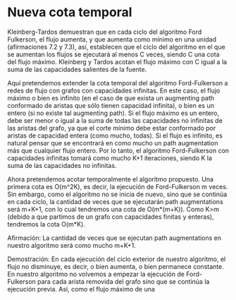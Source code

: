 # Nueva cota temporal

Kleinberg-Tardos demuestran que en cada ciclo del algoritmo Ford Fulkerson, el flujo aumenta, y que aumenta como mínimo en una unidad (afirmaciones 7.2 y 7.3), así, establecen que el ciclo del algoritmo en el que se aumentan los flujos se ejecutará al menos C veces, siendo C una cota del flujo máximo. Kleinberg y Tardos acotan el flujo máximo con C igual a la suma de las capacidades salientes de la fuente.

Aquí pretendemos extender la cota temporal del algoritmo Ford-Fulkerson a redes de flujo con grafos con capacidades infinitas. En este caso, el flujo máximo o bien es infinito (en el caso de que exista un augmenting path conformado de aristas que sólo tienen capacidad infinita), o bien es un entero (si no existe tal augmenting path). Si el flujo máximo es un entero, debe ser menor o igual a la suma de todas las capacidades no infinitas de las aristas del grafo, ya que el corte mínimo debe estar conformado por aristas de capacidad entera (como mucho, todas). Si el flujo es infinito, es natural pensar que se encontrará en como mucho un path augmentation más que cualquier flujo entero. Por lo tanto, el algoritmo Ford-Fulkerson con capacidades infinitas tomará como mucho K+1 iteraciones, siendo K la suma de las capacidades no infinitas.

Ahora pretendemos acotar temporalmente el algoritmo propuesto. Una primera cota es O(m^2K), es decir, la ejecución de Ford-Fulkerson m veces. Sin embargo, como el algoritmo no se inicia de nuevo, sino que se continúa en cada ciclo, la cantidad de veces que se ejecutarán path augmentations será m+K+1, con lo cual tendremos una cota de O(m*(m+K)). Como K>m (debido a que partimos de un grafo con capacidades finitas y enteras), tendremos la cota O(m*K). 

Afirmación: La cantidad de veces que se ejecutan path augmentations en nuestro algoritmo será como mucho m+K+1.

Demostración: En cada ejecución del ciclo exterior de nuestro algoritmo, el flujo no disminuye, es decir, o bien aumenta, o bien permanece constante. En nuestro algoritmo no volvemos a empezar la ejecución de Ford-Fulkerson para cada arista removida del grafo sino que se continúa la ejecución previa. Así, como el flujo máximo de una 